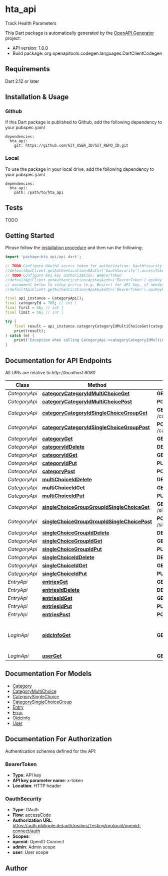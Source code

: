 # hta_api
Track Health Parameters

This Dart package is automatically generated by the [OpenAPI Generator](https://openapi-generator.tech) project:

- API version: 1.0.0
- Build package: org.openapitools.codegen.languages.DartClientCodegen

## Requirements

Dart 2.12 or later

## Installation & Usage

### Github
If this Dart package is published to Github, add the following dependency to your pubspec.yaml
```
dependencies:
  hta_api:
    git: https://github.com/GIT_USER_ID/GIT_REPO_ID.git
```

### Local
To use the package in your local drive, add the following dependency to your pubspec.yaml
```
dependencies:
  hta_api:
    path: /path/to/hta_api
```

## Tests

TODO

## Getting Started

Please follow the [installation procedure](#installation--usage) and then run the following:

```dart
import 'package:hta_api/api.dart';

// TODO Configure OAuth2 access token for authorization: OauthSecurity
//defaultApiClient.getAuthentication<OAuth>('OauthSecurity').accessToken = 'YOUR_ACCESS_TOKEN';
// TODO Configure API key authorization: BearerToken
//defaultApiClient.getAuthentication<ApiKeyAuth>('BearerToken').apiKey = 'YOUR_API_KEY';
// uncomment below to setup prefix (e.g. Bearer) for API key, if needed
//defaultApiClient.getAuthentication<ApiKeyAuth>('BearerToken').apiKeyPrefix = 'Bearer';

final api_instance = CategoryApi();
final categoryId = 789; // int | 
final first = 56; // int | 
final limit = 56; // int | 

try {
    final result = api_instance.categoryCategoryIdMultiChoiceGet(categoryId, first, limit);
    print(result);
} catch (e) {
    print('Exception when calling CategoryApi->categoryCategoryIdMultiChoiceGet: $e\n');
}

```

## Documentation for API Endpoints

All URIs are relative to *http://localhost:8080*

Class | Method | HTTP request | Description
------------ | ------------- | ------------- | -------------
*CategoryApi* | [**categoryCategoryIdMultiChoiceGet**](doc//CategoryApi.md#categorycategoryidmultichoiceget) | **GET** /category/{category_id}/multi_choice/ | 
*CategoryApi* | [**categoryCategoryIdMultiChoicePost**](doc//CategoryApi.md#categorycategoryidmultichoicepost) | **POST** /category/{category_id}/multi_choice/ | 
*CategoryApi* | [**categoryCategoryIdSingleChoiceGroupGet**](doc//CategoryApi.md#categorycategoryidsinglechoicegroupget) | **GET** /category/{category_id}/single_choice_group/ | 
*CategoryApi* | [**categoryCategoryIdSingleChoiceGroupPost**](doc//CategoryApi.md#categorycategoryidsinglechoicegrouppost) | **POST** /category/{category_id}/single_choice_group/ | 
*CategoryApi* | [**categoryGet**](doc//CategoryApi.md#categoryget) | **GET** /category/ | 
*CategoryApi* | [**categoryIdDelete**](doc//CategoryApi.md#categoryiddelete) | **DELETE** /category/{id} | 
*CategoryApi* | [**categoryIdGet**](doc//CategoryApi.md#categoryidget) | **GET** /category/{id} | 
*CategoryApi* | [**categoryIdPut**](doc//CategoryApi.md#categoryidput) | **PUT** /category/{id} | 
*CategoryApi* | [**categoryPost**](doc//CategoryApi.md#categorypost) | **POST** /category/ | 
*CategoryApi* | [**multiChoiceIdDelete**](doc//CategoryApi.md#multichoiceiddelete) | **DELETE** /multi_choice/{id} | 
*CategoryApi* | [**multiChoiceIdGet**](doc//CategoryApi.md#multichoiceidget) | **GET** /multi_choice/{id} | 
*CategoryApi* | [**multiChoiceIdPut**](doc//CategoryApi.md#multichoiceidput) | **PUT** /multi_choice/{id} | 
*CategoryApi* | [**singleChoiceGroupGroupIdSingleChoiceGet**](doc//CategoryApi.md#singlechoicegroupgroupidsinglechoiceget) | **GET** /single_choice_group/{group_id}/single_choice/ | 
*CategoryApi* | [**singleChoiceGroupGroupIdSingleChoicePost**](doc//CategoryApi.md#singlechoicegroupgroupidsinglechoicepost) | **POST** /single_choice_group/{group_id}/single_choice/ | 
*CategoryApi* | [**singleChoiceGroupIdDelete**](doc//CategoryApi.md#singlechoicegroupiddelete) | **DELETE** /single_choice_group/{id} | 
*CategoryApi* | [**singleChoiceGroupIdGet**](doc//CategoryApi.md#singlechoicegroupidget) | **GET** /single_choice_group/{id} | 
*CategoryApi* | [**singleChoiceGroupIdPut**](doc//CategoryApi.md#singlechoicegroupidput) | **PUT** /single_choice_group/{id} | 
*CategoryApi* | [**singleChoiceIdDelete**](doc//CategoryApi.md#singlechoiceiddelete) | **DELETE** /single_choice/{id} | 
*CategoryApi* | [**singleChoiceIdGet**](doc//CategoryApi.md#singlechoiceidget) | **GET** /single_choice/{id} | 
*CategoryApi* | [**singleChoiceIdPut**](doc//CategoryApi.md#singlechoiceidput) | **PUT** /single_choice/{id} | 
*EntryApi* | [**entriesGet**](doc//EntryApi.md#entriesget) | **GET** /entries/ | 
*EntryApi* | [**entriesIdDelete**](doc//EntryApi.md#entriesiddelete) | **DELETE** /entries/{id} | 
*EntryApi* | [**entriesIdGet**](doc//EntryApi.md#entriesidget) | **GET** /entries/{id} | 
*EntryApi* | [**entriesIdPut**](doc//EntryApi.md#entriesidput) | **PUT** /entries/{id} | 
*EntryApi* | [**entriesPost**](doc//EntryApi.md#entriespost) | **POST** /entries/ | 
*LoginApi* | [**oidcInfoGet**](doc//LoginApi.md#oidcinfoget) | **GET** /oidc_info | Obtain information about OpenID Connect
*LoginApi* | [**userGet**](doc//LoginApi.md#userget) | **GET** /user/ | 


## Documentation For Models

 - [Category](doc//Category.md)
 - [CategoryMultiChoice](doc//CategoryMultiChoice.md)
 - [CategorySingleChoice](doc//CategorySingleChoice.md)
 - [CategorySingleChoiceGroup](doc//CategorySingleChoiceGroup.md)
 - [Entry](doc//Entry.md)
 - [Error](doc//Error.md)
 - [OidcInfo](doc//OidcInfo.md)
 - [User](doc//User.md)


## Documentation For Authorization


Authentication schemes defined for the API:
### BearerToken

- **Type**: API key
- **API key parameter name**: x-token
- **Location**: HTTP header

### OauthSecurity

- **Type**: OAuth
- **Flow**: accessCode
- **Authorization URL**: https://auth.philipple.de/auth/realms/Testing/protocol/openid-connect/auth
- **Scopes**: 
 - **openid**: OpenID Connect
 - **admin**: Admin scope
 - **user**: User scope


## Author



